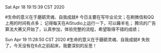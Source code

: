 Sat Apr 18 19:15:39 CST 2020

#生命的意义在于磨砺灵魂、自我成就#
今日主要在写毕业论文；在刷微信和QQ上用的时间有点多；
记得每天在AIStudio上运行一下，可以薅羊毛；
腾讯的广告算法大赛又开始了，认真参加，体验完整的流程，希望取得不错的成绩；

Sun Apr 19 11:28:50 CST 2020
#生命的意义在于磨砺灵魂、自我成就#
失败了，今天没有在6点之前起床，我要深刻的反思！
